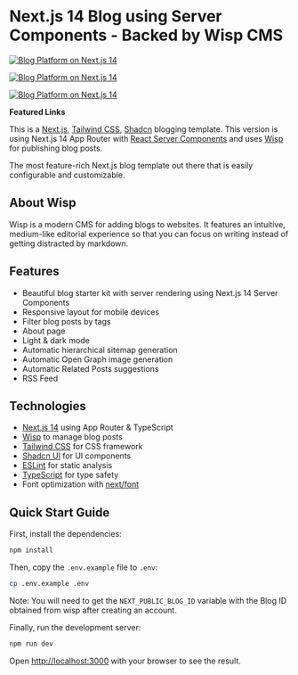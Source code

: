 # Next.js 14 Blog using Server Components - Backed by Wisp CMS<!-- omit in toc -->

[![Blog Platform on Next.js 14](https://fast.image.delivery/qmeufcw.jpg "Blog Platform on Next.js 14")](/)

[![Blog Platform on Next.js 14](https://fast.image.delivery/hjpuxqp.jpg "Blog Platform on Next.js 14")](/)

[![Blog Platform on Next.js 14](https://fast.image.delivery/qzwnipl.jpg "Blog Platform on Next.js 14")](/)


**Featured Links**

This is a [Next.js](https://nextjs.org/docs/getting-started/installation), [Tailwind CSS](https://tailwindcss.com/), [Shadcn](https://ui.shadcn.com/) blogging template. This version is using Next.js 14 App Router with [React Server Components](https://nextjs.org/docs/getting-started/react-essentials#server-components) and uses [Wisp](https://wisp.blog/?utm_source=github&utm_medium=web&utm_campaign=nextjs-blog-cms-wisp) for publishing blog posts.

The most feature-rich Next.js blog template out there that is easily configurable and customizable.

## About Wisp

Wisp is a modern CMS for adding blogs to websites. It features an intuitive, medium-like editorial experience so that you can focus on writing instead of getting distracted by markdown.

## Features

- Beautiful blog starter kit with server rendering using Next.js 14 Server Components
- Responsive layout for mobile devices
- Filter blog posts by tags
- About page
- Light & dark mode
- Automatic hierarchical sitemap generation
- Automatic Open Graph image generation
- Automatic Related Posts suggestions
- RSS Feed

## Technologies

- [Next.js 14](https://nextjs.org/) using App Router & TypeScript
- [Wisp](https://wisp.blog/?utm_source=github&utm_medium=web&utm_campaign=nextjs-blog-cms-wisp) to manage blog posts
- [Tailwind CSS](https://tailwindcss.com/) for CSS framework
- [Shadcn UI](https://ui.shadcn.com/) for UI components
- [ESLint](https://eslint.org/) for static analysis
- [TypeScript](https://www.typescriptlang.org/) for type safety
- Font optimization with [next/font](https://nextjs.org/docs/app/api-reference/components/font)

## Quick Start Guide

First, install the dependencies:

```bash
npm install
```

Then, copy the `.env.example` file to `.env`:

```bash
cp .env.example .env
```

Note: You will need to get the `NEXT_PUBLIC_BLOG_ID` variable with the Blog ID obtained from wisp after creating an account.

Finally, run the development server:

```bash
npm run dev
```

Open [http://localhost:3000](http://localhost:3000) with your browser to see the result.

